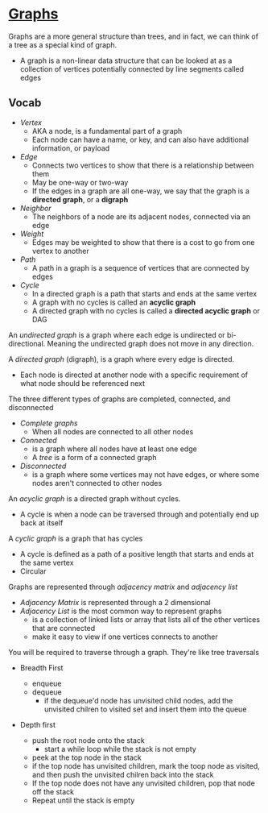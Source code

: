 # [Graphs](https://codefellows.github.io/common_curriculum/data_structures_and_algorithms/Code_401/class-35/resources/graphs.html)

Graphs are a more general structure than trees, and in fact, we can think of a tree as a special kind of graph. 
- A graph is a non-linear data structure that can be looked at as a collection of vertices potentially connected by line segments called edges 

## Vocab
- _Vertex_
  - AKA a node, is a fundamental part of a graph
  - Each node can have a name, or key, and can also have additional information, or payload
- _Edge_
  - Connects two vertices to show that there is a relationship between them
  - May be one-way or two-way
  - If the edges in a graph are all one-way, we say that the graph is a **directed graph**, or a **digraph**
- _Neighbor_
  - The neighbors of a node are its adjacent nodes, connected via an edge
- _Weight_
  - Edges may be weighted to show that there is a cost to go from one vertex to another
- _Path_
  - A path in a graph is a sequence of vertices that are connected by edges
- _Cycle_
  - In a directed graph is a path that starts and ends at the same vertex
  - A graph with no cycles is called an **acyclic graph**
  - A directed graph with no cycles is called a **directed acyclic graph** or DAG

An _undirected graph_ is a graph where each edge is undirected or bi-directional. Meaning the undirected graph does not move in any direction.

A _directed graph_ (digraph), is a graph where every edge is directed. 
- Each node is directed at another node with a specific requirement of what node should be referenced next

The three different types of graphs are completed, connected, and disconnected
- _Complete graphs_
  - When all nodes are connected to all other nodes
- _Connected_
  - is a graph where all nodes have at least one edge
  - A _tree_ is a form of a connected graph
- _Disconnected_
  - is a graph where some vertices may not have edges, or where some nodes aren't connected to other nodes

An _acyclic graph_ is a directed graph without cycles.
- A cycle is when a node can be traversed through and potentially end up back at itself

A _cyclic graph_ is a graph that has cycles
- A cycle is defined as a path of a positive length that starts and ends at the same vertex
- Circular

Graphs are represented through _adjacency matrix_ and _adjacency list_
- _Adjacency Matrix_ is represented through a 2 dimensional
- _Adjacency List_ is the most common way to represent graphs
  - is a collection of linked lists or array that lists all of the other vertices that are connected
  - make it easy to view if one vertices connects to another

You will be required to traverse through a graph. They're like tree traversals 

- Breadth First
  - enqueue
  - dequeue
    - if the dequeue'd node has unvisited child nodes, add the unvisited chilren to visited set and insert them into the queue

- Depth first
  - push the root node onto the stack
    - start a while loop while the stack is not empty
  - peek at the top node in the stack
  - if the top node has unvisited children, mark the toop node as visited, and then push the unvisited chilren back into the stack
  - If the top node does not have any unvisited children, pop that node off the stack
  - Repeat until the stack is empty



  
